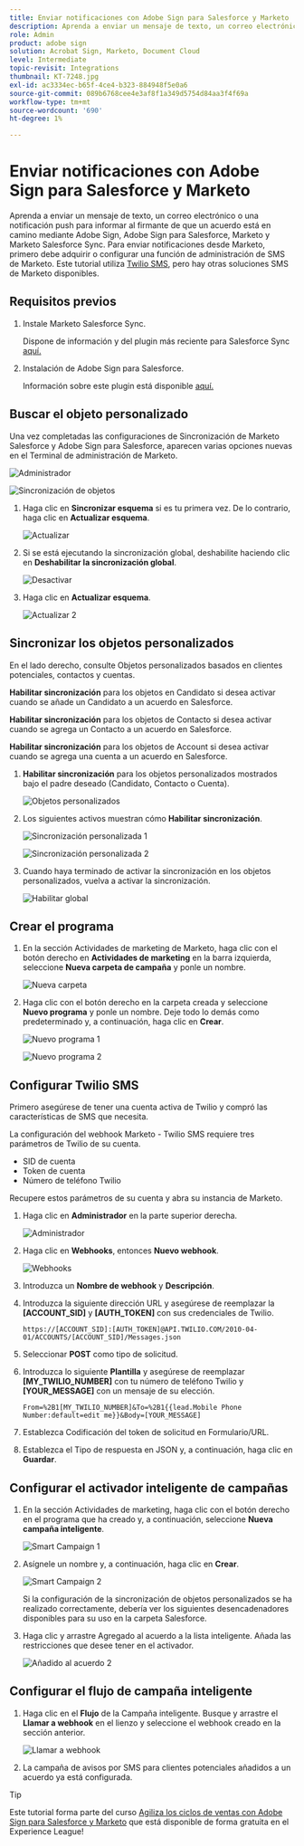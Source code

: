 ```yaml
---
title: Enviar notificaciones con Adobe Sign para Salesforce y Marketo
description: Aprenda a enviar un mensaje de texto, un correo electrónico o una notificación push para informar al firmante de que un acuerdo está en camino
role: Admin
product: adobe sign
solution: Acrobat Sign, Marketo, Document Cloud
level: Intermediate
topic-revisit: Integrations
thumbnail: KT-7248.jpg
exl-id: ac3334ec-b65f-4ce4-b323-884948f5e0a6
source-git-commit: 089b6768cee4e3af8f1a349d5754d84aa3f4f69a
workflow-type: tm+mt
source-wordcount: '690'
ht-degree: 1%

---
```


# Enviar notificaciones con Adobe Sign para Salesforce y Marketo

Aprenda a enviar un mensaje de texto, un correo electrónico o una notificación push para informar al firmante de que un acuerdo está en camino mediante Adobe Sign, Adobe Sign para Salesforce, Marketo y Marketo Salesforce Sync. Para enviar notificaciones desde Marketo, primero debe adquirir o configurar una función de administración de SMS de Marketo. Este tutorial utiliza [Twilio SMS](https://launchpoint.marketo.com/twilio/twilio-sms-for-marketo/), pero hay otras soluciones SMS de Marketo disponibles.

## Requisitos previos

1. Instale Marketo Salesforce Sync.

   Dispone de información y del plugin más reciente para Salesforce Sync [aquí.](https://experienceleague.adobe.com/docs/marketo/using/product-docs/crm-sync/salesforce-sync/understanding-the-salesforce-sync.html)

1. Instalación de Adobe Sign para Salesforce.

   Información sobre este plugin está disponible [aquí.](https://helpx.adobe.com/ca/sign/using/salesforce-integration-installation-guide.html)

## Buscar el objeto personalizado

Una vez completadas las configuraciones de Sincronización de Marketo Salesforce y Adobe Sign para Salesforce, aparecen varias opciones nuevas en el Terminal de administración de Marketo.

![Administrador](assets/adminTab.png)

![Sincronización de objetos](assets/salesforceAdmin.png)

1. Haga clic en **Sincronizar esquema** si es tu primera vez. De lo contrario, haga clic en **Actualizar esquema**.

   ![Actualizar](assets/refreshSchema1.png)

1. Si se está ejecutando la sincronización global, deshabilite haciendo clic en **Deshabilitar la sincronización global**.

   ![Desactivar](assets/disableGlobal.png)

1. Haga clic en **Actualizar esquema**.

   ![Actualizar 2](assets/refreshSchema2.png)

## Sincronizar los objetos personalizados

En el lado derecho, consulte Objetos personalizados basados en clientes potenciales, contactos y cuentas.

**Habilitar sincronización** para los objetos en Candidato si desea activar cuando se añade un Candidato a un acuerdo en Salesforce.

**Habilitar sincronización** para los objetos de Contacto si desea activar cuando se agrega un Contacto a un acuerdo en Salesforce.

**Habilitar sincronización** para los objetos de Account si desea activar cuando se agrega una cuenta a un acuerdo en Salesforce.

1. **Habilitar sincronización** para los objetos personalizados mostrados bajo el padre deseado (Candidato, Contacto o Cuenta).

   ![Objetos personalizados](assets/customObjects.png)

1. Los siguientes activos muestran cómo **Habilitar sincronización**.

   ![Sincronización personalizada 1](assets/customObjectSync1.png)

   ![Sincronización personalizada 2](assets/customObjectSync2.png)

1. Cuando haya terminado de activar la sincronización en los objetos personalizados, vuelva a activar la sincronización.

   ![Habilitar global](assets/enableGlobal.png)

## Crear el programa

1. En la sección Actividades de marketing de Marketo, haga clic con el botón derecho en **Actividades de marketing** en la barra izquierda, seleccione **Nueva carpeta de campaña** y ponle un nombre.

   ![Nueva carpeta](assets/newFolder.png)

1. Haga clic con el botón derecho en la carpeta creada y seleccione **Nuevo programa** y ponle un nombre. Deje todo lo demás como predeterminado y, a continuación, haga clic en **Crear**.

   ![Nuevo programa 1](assets/newProgram1.png)

   ![Nuevo programa 2](assets/newProgram2.png)

## Configurar Twilio SMS

Primero asegúrese de tener una cuenta activa de Twilio y compró las características de SMS que necesita.

La configuración del webhook Marketo - Twilio SMS requiere tres parámetros de Twilio de su cuenta.

- SID de cuenta
- Token de cuenta
- Número de teléfono Twilio

Recupere estos parámetros de su cuenta y abra su instancia de Marketo.

1. Haga clic en **Administrador** en la parte superior derecha.

   ![Administrador](assets/adminTab.png)

1. Haga clic en **Webhooks**, entonces **Nuevo webhook**.

   ![Webhooks](assets/webhooks.png)

1. Introduzca un **Nombre de webhook** y **Descripción**.

1. Introduzca la siguiente dirección URL y asegúrese de reemplazar la **[ACCOUNT_SID]** y **[AUTH_TOKEN]** con sus credenciales de Twilio.

   ```
   https://[ACCOUNT_SID]:[AUTH_TOKEN]@API.TWILIO.COM/2010-04-01/ACCOUNTS/[ACCOUNT_SID]/Messages.json
   ```

1. Seleccionar **POST** como tipo de solicitud.

1. Introduzca lo siguiente **Plantilla** y asegúrese de reemplazar **[MY_TWILIO_NUMBER]** con tu número de teléfono Twilio y **[YOUR_MESSAGE]** con un mensaje de su elección.

   ```
   From=%2B1[MY_TWILIO_NUMBER]&To=%2B1{{lead.Mobile Phone Number:default=edit me}}&Body=[YOUR_MESSAGE]
   ```

1. Establezca Codificación del token de solicitud en Formulario/URL.

1. Establezca el Tipo de respuesta en JSON y, a continuación, haga clic en **Guardar**.

## Configurar el activador inteligente de campañas

1. En la sección Actividades de marketing, haga clic con el botón derecho en el programa que ha creado y, a continuación, seleccione **Nueva campaña inteligente**.

   ![Smart Campaign 1](assets/smartCampaign1.png)

1. Asígnele un nombre y, a continuación, haga clic en **Crear**.

   ![Smart Campaign 2](assets/smartCampaign3.png)

   Si la configuración de la sincronización de objetos personalizados se ha realizado correctamente, debería ver los siguientes desencadenadores disponibles para su uso en la carpeta Salesforce.

1. Haga clic y arrastre Agregado al acuerdo a la lista inteligente. Añada las restricciones que desee tener en el activador.

   ![Añadido al acuerdo 2](assets/addedToAgreement2.png)

## Configurar el flujo de campaña inteligente

1. Haga clic en el **Flujo** de la Campaña inteligente. Busque y arrastre el **Llamar a webhook** en el lienzo y seleccione el webhook creado en la sección anterior.

   ![Llamar a webhook](assets/callWebhook.png)

1. La campaña de avisos por SMS para clientes potenciales añadidos a un acuerdo ya está configurada.

>[!TIP]
>
>Este tutorial forma parte del curso [Agiliza los ciclos de ventas con Adobe Sign para Salesforce y Marketo](https://experienceleague.adobe.com/?recommended=Sign-U-1-2021.1) que está disponible de forma gratuita en el Experience League!